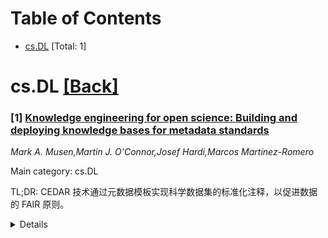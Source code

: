 <div id=toc></div>

# Table of Contents

- [cs.DL](#cs.DL) [Total: 1]


<div id='cs.DL'></div>

# cs.DL [[Back]](#toc)

### [1] [Knowledge engineering for open science: Building and deploying knowledge bases for metadata standards](https://arxiv.org/abs/2507.22391)
*Mark A. Musen,Martin J. O'Connor,Josef Hardi,Marcos Martinez-Romero*

Main category: cs.DL

TL;DR: CEDAR 技术通过元数据模板实现科学数据集的标准化注释，以促进数据的 FAIR 原则。


<details>
  <summary>Details</summary>
Motivation: 科学家努力使数据遵循 FAIR 原则，但记住所有指导原则很困难。关键在于丰富、特定领域和标准化的元数据，这是 CEDAR 旨在解决的问题。

Method: CEDAR 开发了一种技术，将元数据标准编码为模板。这些模板列举了属性，捕获了数据描述偏好以及第三方理解数据集所需的信息。它们被用于数据注释系统（如网络表单或电子表格）以及纠正元数据以确保符合标准。

Result: CEDAR 模板已被用于为各种科学联盟标准化元数据。它们作为数据注释系统的基础，有助于纠正元数据，以符号形式捕获知识，并允许在各种设置中应用这些知识。

Conclusion: CEDAR 模板为科学界提供了一个机制，以创建共享的元数据标准，编码其应用偏好，并将这些标准部署到智能系统中，以促进开放科学。

Abstract: Scientists strive to make their datasets available in open repositories, with
the goal that they be findable, accessible, interoperable, and reusable (FAIR).
Although it is hard for most investigators to remember all the guiding
principles associated with FAIR data, there is one overarching requirement: The
data need to be annotated with rich, discipline-specific, standardized
metadata. The Center for Expanded Data Annotation and Retrieval (CEDAR) builds
technology that enables scientists to encode metadata standards as templates
that enumerate the attributes of different kinds of experiments. These metadata
templates capture preferences regarding how data should be described and what a
third party needs to know to make sense of the datasets. CEDAR templates
describing community metadata preferences have been used to standardize
metadata for a variety of scientific consortia. They have been used as the
basis for data-annotation systems that acquire metadata through Web forms or
through spreadsheets, and they can help correct metadata to ensure adherence to
standards. Like the declarative knowledge bases that underpinned intelligent
systems decades ago, CEDAR templates capture the knowledge in symbolic form,
and they allow that knowledge to be applied in a variety of settings. They
provide a mechanism for scientific communities to create shared metadata
standards and to encode their preferences for the application of those
standards, and for deploying those standards in a range of intelligent systems
to promote open science.

</details>
